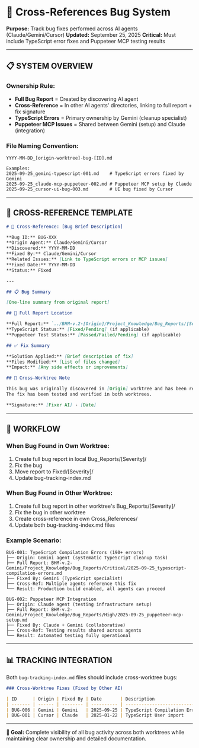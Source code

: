 # 🔗 Cross-References Bug System

**Purpose:** Track bug fixes performed across AI agents (Claude/Gemini/Cursor)
**Updated:** September 25, 2025
**Critical:** Must include TypeScript error fixes and Puppeteer MCP testing results

---

## 📋 **SYSTEM OVERVIEW**

### **Ownership Rule:**

- **Full Bug Report** = Created by discovering AI agent
- **Cross-Reference** = In other AI agents' directories, linking to full report + fix signature
- **TypeScript Errors** = Primary ownership by Gemini (cleanup specialist)
- **Puppeteer MCP Issues** = Shared between Gemini (setup) and Claude (integration)

### **File Naming Convention:**

```
YYYY-MM-DD_[origin-worktree]-bug-[ID].md

Examples:
2025-09-25_gemini-typescript-001.md    # TypeScript errors fixed by Gemini
2025-09-25_claude-mcp-puppeteer-002.md # Puppeteer MCP setup by Claude
2025-09-25_cursor-ui-bug-003.md        # UI bug fixed by Cursor
```

---

## 📝 **CROSS-REFERENCE TEMPLATE**

```markdown
# 🔗 Cross-Reference: [Bug Brief Description]

**Bug ID:** BUG-XXX
**Origin Agent:** Claude/Gemini/Cursor
**Discovered:** YYYY-MM-DD
**Fixed By:** Claude/Gemini/Cursor
**Related Issues:** [Link to TypeScript errors or MCP issues]
**Fixed Date:** YYYY-MM-DD
**Status:** Fixed

---

## 📋 Bug Summary

[One-line summary from original report]

## 🔗 Full Report Location

**Full Report:** `../BHM-v.2-[Origin]/Project_Knowledge/Bug_Reports/[Severity]/YYYY-MM-DD_bug-description.md`
**TypeScript Status:** [Fixed/Pending] (if applicable)
**Puppeteer Test Status:** [Passed/Failed/Pending] (if applicable)

## ✅ Fix Summary

**Solution Applied:** [Brief description of fix]
**Files Modified:** [List of files changed]
**Impact:** [Any side effects or improvements]

## 📝 Cross-Worktree Note

This bug was originally discovered in [Origin] worktree and has been resolved by [Fixer AI].
The fix has been tested and verified in both worktrees.

**Signature:** [Fixer AI] - [Date]
```

---

## 🔄 **WORKFLOW**

### **When Bug Found in Own Worktree:**

1. Create full bug report in local Bug_Reports/[Severity]/
2. Fix the bug
3. Move report to Fixed/[Severity]/
4. Update bug-tracking-index.md

### **When Bug Found in Other Worktree:**

1. Create full bug report in other worktree's Bug_Reports/[Severity]/
2. Fix the bug in other worktree
3. Create cross-reference in own Cross_References/
4. Update both bug-tracking-index.md files

### **Example Scenario:**

```
BUG-001: TypeScript Compilation Errors (190+ errors)
├── Origin: Gemini agent (systematic TypeScript cleanup task)
├── Full Report: BHM-v.2-Gemini/Project_Knowledge/Bug_Reports/Critical/2025-09-25_typescript-compilation-errors.md
├── Fixed By: Gemini (TypeScript specialist)
├── Cross-Ref: Multiple agents reference this fix
└── Result: Production build enabled, all agents can proceed

BUG-002: Puppeteer MCP Integration
├── Origin: Claude agent (testing infrastructure setup)
├── Full Report: BHM-v.2-Gemini/Project_Knowledge/Bug_Reports/High/2025-09-25_puppeteer-mcp-setup.md
├── Fixed By: Claude + Gemini (collaborative)
├── Cross-Ref: Testing results shared across agents
└── Result: Automated testing fully operational
```

---

## 📊 **TRACKING INTEGRATION**

Both `bug-tracking-index.md` files should include cross-worktree bugs:

```markdown
### Cross-Worktree Fixes (Fixed by Other AI)

| ID      | Origin | Fixed By | Date       | Description                                         | Cross-Ref                                                         |
| ------- | ------ | -------- | ---------- | --------------------------------------------------- | ----------------------------------------------------------------- |
| BUG-006 | Gemini | Gemini   | 2025-09-25 | TypeScript Compilation Errors (Conservation Module) | Cross_References/2025-09-25_gemini-typescript-conservation-006.md |
| BUG-001 | Cursor | Claude   | 2025-01-22 | TypeScript User import                              | Cross_References/2025-01-22_cursor-bug-001.md                     |
```

---

**🎯 Goal:** Complete visibility of all bug activity across both worktrees while maintaining clear ownership and detailed documentation.
